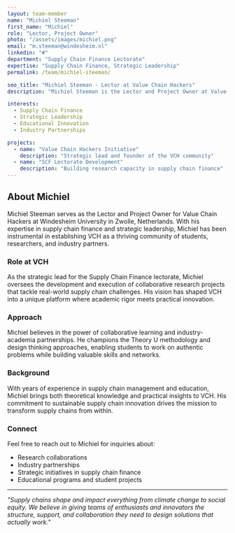 ```yaml
---
layout: team-member
name: "Michiel Steeman"
first_name: "Michiel"
role: "Lector, Project Owner"
photo: "/assets/images/michiel.png"
email: "m.steeman@windesheim.nl"
linkedin: "#"
department: "Supply Chain Finance Lectorate"
expertise: "Supply Chain Finance, Strategic Leadership"
permalink: /team/michiel-steeman/

seo_title: "Michiel Steeman - Lector at Value Chain Hackers"
description: "Michiel Steeman is the Lector and Project Owner at Value Chain Hackers, leading strategic initiatives in supply chain finance at Windesheim University."

interests:
  - Supply Chain Finance
  - Strategic Leadership
  - Educational Innovation
  - Industry Partnerships

projects:
  - name: "Value Chain Hackers Initiative"
    description: "Strategic lead and founder of the VCH community"
  - name: "SCF Lectorate Development"
    description: "Building research capacity in supply chain finance"
---
```


## About Michiel

Michiel Steeman serves as the Lector and Project Owner for Value Chain Hackers at Windesheim University in Zwolle, Netherlands. With his expertise in supply chain finance and strategic leadership, Michiel has been instrumental in establishing VCH as a thriving community of students, researchers, and industry partners.

### Role at VCH

As the strategic lead for the Supply Chain Finance lectorate, Michiel oversees the development and execution of collaborative research projects that tackle real-world supply chain challenges. His vision has shaped VCH into a unique platform where academic rigor meets practical innovation.

### Approach

Michiel believes in the power of collaborative learning and industry-academia partnerships. He champions the Theory U methodology and design thinking approaches, enabling students to work on authentic problems while building valuable skills and networks.

### Background

With years of experience in supply chain management and education, Michiel brings both theoretical knowledge and practical insights to VCH. His commitment to sustainable supply chain innovation drives the mission to transform supply chains from within.

### Connect

Feel free to reach out to Michiel for inquiries about:
- Research collaborations
- Industry partnerships
- Strategic initiatives in supply chain finance
- Educational programs and student projects

---

*"Supply chains shape and impact everything from climate change to social equity. We believe in giving teams of enthusiasts and innovators the structure, support, and collaboration they need to design solutions that actually work."*
